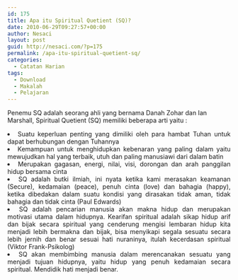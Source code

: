 ```yaml
---
id: 175
title: Apa itu Spiritual Quetient (SQ)?
date: 2010-06-29T09:27:57+00:00
author: Nesaci
layout: post
guid: http://nesaci.com/?p=175
permalink: /apa-itu-spiritual-quetient-sq/
categories:
  - Catatan Harian
tags:
  - Download
  - Makalah
  - Pelajaran
---
```

Penemu SQ adalah seorang ahli yang bernama Danah Zohar dan Ian Marshall, Spiritual Quetient (SQ) memiliki beberapa arti yaitu :

<li style="text-align: justify;">
  Suatu keperluan penting yang dimiliki oleh para hambat Tuhan untuk dapat berhubungan dengan Tuhannya
</li>
<li style="text-align: justify;">
  Kemampuan untuk menghidupkan kebenaran yang paling dalam yaitu mewujudkan hal yang terbaik, utuh dan paling manusiawi dari dalam batin
</li>
<li style="text-align: justify;">
  Merupakan gagasan, energi, nilai, visi, dorongan dan arah panggilan hidup bersama cinta
</li>
<li style="text-align: justify;">
  SQ adalah butki ilmiah, ini nyata ketika kami merasakan keamanan (Secure), kedamaian (peace), penuh cinta (love) dan bahagia (happy), ketika dibedakan dalam suatu kondisi yang dirasakan tidak aman, tidak bahagia dan tidak cinta (Paul Edwards)
</li>
<li style="text-align: justify;">
  SQ adalah pencarian manusia akan makna hidup dan merupakan motivasi utama dalam hidupnya. Kearifan spiritual adalah sikap hidup arif dan bijak secara spiritual yang cenderung mengisi lembaran hidup kita menjadi lebih bermakna dan bijak, bisa menyikapi segala sesuatu secara lebih jernih dan benar sesuai hati nuraninya, itulah kecerdasan spiritual (Viktor Frank-Psikolog)
</li>
<li style="text-align: justify;">
  SQ akan membimbing manusia dalam merencanakan sesuatu yang menjadi tujuan hidupnya, yaitu hidup yang penuh kedamaian secara spiritual. Mendidik hati menjadi benar.
</li>